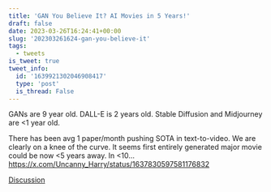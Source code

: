 ```yaml
---
title: 'GAN You Believe It? AI Movies in 5 Years!'
draft: false
date: 2023-03-26T16:24:41+00:00
slug: '202303261624-gan-you-believe-it'
tags:
  - tweets
is_tweet: true
tweet_info:
  id: '1639921302046908417'
  type: 'post'
  is_thread: False
---
```




GANs are 9 year old. DALL-E is 2 years old. Stable Diffusion and Midjourney are &lt;1 year old. 

There has been avg 1 paper/month pushing SOTA  in text-to-video. We are clearly on a knee of the curve. It seems first entirely generated major movie could be now &lt;5 years away. In &lt;10… <https://x.com/Uncanny_Harry/status/1637830597581176832>

[Discussion](https://x.com/sytelus/status/1639921302046908417)

